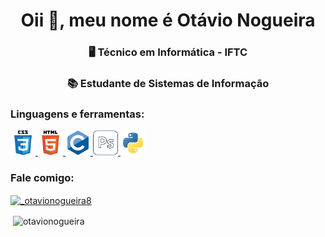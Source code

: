 <h1 align="center">Oii 👋, meu nome é Otávio Nogueira</h1>
<h3 align="center">🖥️ Técnico em Informática - IFTC </h3>
<h3 align="center">📚 Estudante de Sistemas de Informação </h3>

<h3 align="left">Linguagens e ferramentas:</h3>
<p align="left"> <a href="https://www.w3schools.com/css/" target="_blank" rel="noreferrer"> <img src="https://raw.githubusercontent.com/devicons/devicon/master/icons/css3/css3-original-wordmark.svg" alt="css3" width="40" height="40"/> </a> <a href="https://www.w3.org/html/" target="_blank" rel="noreferrer"> <img src="https://raw.githubusercontent.com/devicons/devicon/master/icons/html5/html5-original-wordmark.svg" alt="html5" width="40" height="40"/> </a> </a> <a href="https://www.cprogramming.com/" target="_blank" rel="noreferrer"> <img src="https://raw.githubusercontent.com/devicons/devicon/master/icons/c/c-original.svg" alt="c" width="40" height="40"/> </a> <a href="https://www.photoshop.com/en" target="_blank" rel="noreferrer"> <img src="https://raw.githubusercontent.com/devicons/devicon/master/icons/photoshop/photoshop-line.svg" alt="photoshop" width="40" height="40"/> </a> <a href="https://www.python.org" target="_blank" rel="noreferrer"> <img src="https://raw.githubusercontent.com/devicons/devicon/master/icons/python/python-original.svg" alt="python" width="40" height="40"/> </a> </p>

<h3 align="left">Fale comigo:</h3>
<p align="left">
<a href="https://instagram.com/_otavionogueira8" target="blank"><img align="center" src="https://raw.githubusercontent.com/rahuldkjain/github-profile-readme-generator/master/src/images/icons/Social/instagram.svg" alt="_otavionogueira8" height="30" width="40" /></a>
</p>

<p>&nbsp;<img align="center" src="https://github-readme-stats.vercel.app/api?username=otavionogueira&show_icons=true&locale=en" alt="otavionogueira" /></p>

